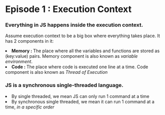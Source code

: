# Episode 1 : Execution Context

### Everything in JS happens inside the execution context.

Assume execution context to be a big box where everything takes place. It has 2 components in it:

<li> <strong>Memory : </strong>The place where all the variables and functions are stored as (key:value) pairs. Memory component is also known as <em>variable environment</em>.
<li> <strong>Code : </strong>The place where code is executed one line at a time. Code component is also known as <em>Thread of Execution</em>

### JS is a synchronous single-threaded language.

<li> By single threaded, we mean JS can only run 1 command at a time
<li> By synchronous single threaded, we mean it can run 1 command at a time, <em>in a specific order</em>
